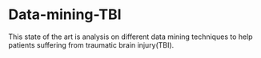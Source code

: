 # Data-mining-TBI
This state of the art is analysis on different data mining techniques to help patients suffering from traumatic brain injury(TBI). 
